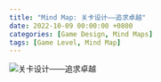 ```yaml
---
title: "Mind Map: 关卡设计——追求卓越"
date: 2022-10-09 00:00:00 +0800
categories: [Game Design, Mind Maps]
tags: [Game Level, Mind Map]
---
```


![关卡设计——追求卓越](/assets/img/GameDesignNotes/MindMaps/Level.png)